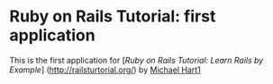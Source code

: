 # Ruby on Rails Tutorial: first application

This is the first application for
[*Ruby on Rails Tutorial: Learn Rails by Example*] (http://railsturtorial.org/) by [Michael Hart1](http://michaelhart1.com/)